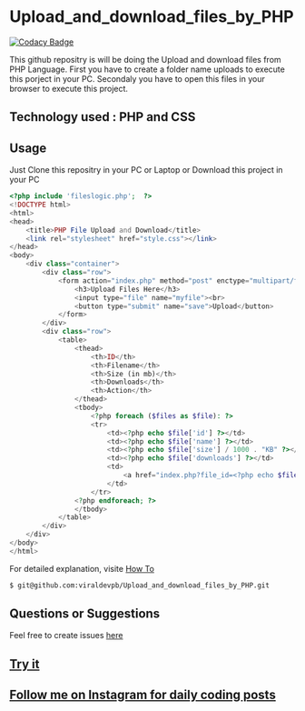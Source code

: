 # Upload_and_download_files_by_PHP

[![Codacy Badge](https://app.codacy.com/project/badge/Grade/45461638f9634108bf2ba680666f147e)](https://www.codacy.com/manual/viraldevpb/Upload_and_download_files_by_PHP?utm_source=github.com&amp;utm_medium=referral&amp;utm_content=viraldevpb/Upload_and_download_files_by_PHP&amp;utm_campaign=Badge_Grade)

This github repositry is will be doing the Upload and download files from PHP Language.
First you have to create a folder name uploads to execute this porject in your PC.
Secondaly you have to open this files in your browser to execute this project.

## Technology used : PHP and CSS

## Usage
Just Clone this repositry in your PC or Laptop or Download this project in your PC
```PHP
<?php include 'fileslogic.php';  ?>
<!DOCTYPE html>
<html>
<head>
	<title>PHP File Upload and Download</title>
	<link rel="stylesheet" href="style.css"></link>
</head>
<body>
	<div class="container">
		<div class="row">
			<form action="index.php" method="post" enctype="multipart/form-data">
				<h3>Upload Files Here</h3>
				<input type="file" name="myfile"><br>
				<button type="submit" name="save">Upload</button>
			</form>
		</div>
		<div class="row">
			<table>
				<thead>
					<th>ID</th>
					<th>Filename</th>
					<th>Size (in mb)</th>
					<th>Downloads</th>
					<th>Action</th>
				</thead>
				<tbody>
					<?php foreach ($files as $file): ?>
					<tr>
						<td><?php echo $file['id'] ?></td>
						<td><?php echo $file['name'] ?></td>
						<td><?php echo $file['size'] / 1000 . "KB" ?></td>
						<td><?php echo $file['downloads'] ?></td>
						<td>
							<a href="index.php?file_id=<?php echo $file['id'] ?>">Download</a>
						</td>
					</tr>
				<?php endforeach; ?>
				</tbody>
			</table>
		</div>
	</div>
</body>
</html>
```
For detailed explanation, visite [How To](https://code.visualstudio.com/docs/editor/github) 
```bash
$ git@github.com:viraldevpb/Upload_and_download_files_by_PHP.git
```
## Questions or Suggestions
Feel free to create issues [here](https://github.com/viraldevpb/Upload_and_download_files_by_PHP/issues) 
## [Try it](https://github.com/viraldevpb/Upload_and_download_files_by_PHP)
## [Follow me on Instagram for daily coding posts](https://www.instagram.com/prathamesh_borse_pb/)
